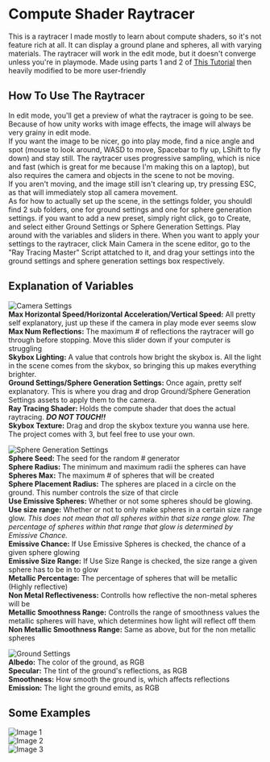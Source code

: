 # Compute Shader Raytracer
This is a raytracer I made mostly to learn about compute shaders, so it's not feature rich at all. It can display a ground plane and spheres, all with varying materials. The raytracer will work in the edit mode, but it doesn't converge unless you're in playmode. Made using parts 1 and 2 of [This Tutorial](http://blog.three-eyed-games.com/2018/05/03/gpu-ray-tracing-in-unity-part-1/) then heavily modified to be more user-friendly

## How To Use The Raytracer
In edit mode, you'll get a preview of what the raytracer is going to be see. Because of how unity works with image effects, the image will always be very grainy in edit mode.  
If you want the image to be nicer, go into play mode, find a nice angle and spot (mouse to look around, WASD to move, Spacebar to fly up, LShift to fly down) and stay still. The raytracer uses progressive sampling, which is nice and fast (which is great for me because I'm making this on a laptop), but also requires the camera and objects in the scene to not be moving.  
If you aren't moving, and the image still isn't clearing up, try pressing ESC, as that will immediately stop all camera movement.  
As for how to actually set up the scene, in the settings folder, you shouldl find 2 sub folders, one for ground settings and one for sphere generation settings. if you want to add a new preset, simply right click, go to Create, and select either Ground Settings or Sphere Generation Settings. Play around with the variables and sliders in there. When you want to apply your settings to the raytracer, click Main Camera in the scene editor, go to the "Ray Tracing Master" Script attatched to it, and drag your settings into the ground settings and sphere generation settings box respectively.  

## Explanation of Variables
![Camera Settings](https://cdn.discordapp.com/attachments/647518062328938497/890453140464357396/Camera_Editor.png)  
**Max Horizontal Speed/Horizontal Acceleration/Vertical Speed:** All pretty self explanatory, just up these if the camera in play mode ever seems slow  
**Max Num Reflections:** The maximum # of reflections the raytracer will go through before stopping. Move this slider down if your computer is struggling  
**Skybox Lighting:** A value that controls how bright the skybox is. All the light in the scene comes from the skybox, so bringing this up makes everything brighter.  
**Ground Settings/Sphere Generation Settings:** Once again, pretty self explanatory. This is where you drag and drop Ground/Sphere Generation Settings assets to apply them to the camera.  
**Ray Tracing Shader:** Holds the compute shader that does the actual raytracing. ***DO NOT TOUCH!!***  
**Skybox Texture:** Drag and drop the skybox texture you wanna use here. The project comes with 3, but feel free to use your own.  

![Sphere Generation Settings](https://cdn.discordapp.com/attachments/647518062328938497/890453136894984212/Sphere_Generation_Settings.png)  
**Sphere Seed:** The seed for the random # generator  
**Sphere Radius:** The minimum and maximum radii the spheres can have   
**Spheres Max:** The maximum # of spheres that will be created  
**Sphere Placement Radius:** The spheres are placed in a circle on the ground. This number controls the size of that circle  
**Use Emissive Spheres:** Whether or not some spheres should be glowing.  
**Use size range:** Whether or not to only make spheres in a certain size range glow. *This does not mean that all spheres within that size range glow. The percentage of spheres within that range that glow is determined by Emissive Chance.*  
**Emissive Chance:** If Use Emissive Spheres is checked, the chance of a given sphere glowing  
**Emissive Size Range:** If Use Size Range is checked, the size range a given sphere has to be in to glow  
**Metallic Percentage:** The percentage of spheres that will be metallic (Highly reflective)  
**Non Metal Reflectiveness:** Controlls how reflective the non-metal spheres will be  
**Metallic Smoothness Range:** Controlls the range of smoothness values the metallic spheres will have, which determines how light will reflect off them  
**Non Metallic Smoothness Range:** Same as above, but for the non metallic spheres  
  
![Ground Settings](https://cdn.discordapp.com/attachments/647518062328938497/890453148538396702/Ground_Settings.png)  
**Albedo:** The color of the ground, as RGB  
**Specular:** The tint of the ground's reflections, as RGB  
**Smoothness:** How smooth the ground is, which affects reflections  
**Emission:** The light the ground emits, as RGB  
  
## Some Examples
![Image 1](https://cdn.discordapp.com/attachments/647518062328938497/890453143710728192/Compute-Shader-Raytracer_-_SampleScene_-_PC_Mac__Linux_Standalone_-_Unity_2019.4.3f1_Personal___DX11.png)  
![Image 2](https://cdn.discordapp.com/attachments/647518062328938497/890453146437029918/Compute-Shader-Raytracer_-_SampleScene_-_PC_Mac__Linux_Standalone_-_Unity_2019.4.3f1_Personal___DX11.png)  
![Image 3](https://cdn.discordapp.com/attachments/647518062328938497/890453148932665404/Compute-Shader-Raytracer_-_SampleScene_-_PC_Mac__Linux_Standalone_-_Unity_2019.4.3f1_Personal___DX11.png)  
